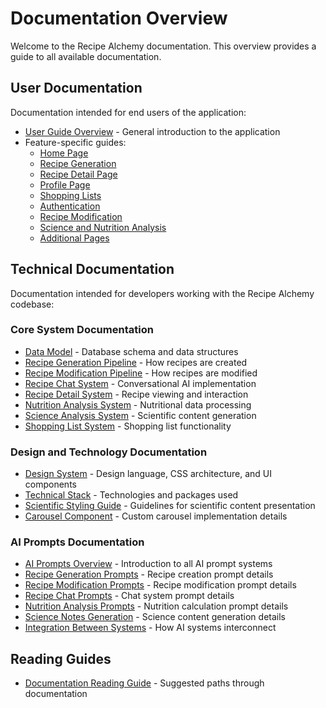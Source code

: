 
# Documentation Overview

Welcome to the Recipe Alchemy documentation. This overview provides a guide to all available documentation.

## User Documentation

Documentation intended for end users of the application:

- [User Guide Overview](./user-guide/overview.md) - General introduction to the application
- Feature-specific guides:
  - [Home Page](./user-guide/home-page.md)
  - [Recipe Generation](./user-guide/recipe-generation.md)
  - [Recipe Detail Page](./user-guide/recipe-detail-page.md)
  - [Profile Page](./user-guide/profile-page.md)
  - [Shopping Lists](./user-guide/shopping-lists.md)
  - [Authentication](./user-guide/authentication.md)
  - [Recipe Modification](./user-guide/recipe-modification.md)
  - [Science and Nutrition Analysis](./user-guide/science-nutrition-analysis.md)
  - [Additional Pages](./user-guide/additional-pages.md)

## Technical Documentation

Documentation intended for developers working with the Recipe Alchemy codebase:

### Core System Documentation

- [Data Model](./data-model.md) - Database schema and data structures
- [Recipe Generation Pipeline](./recipe-generation-pipeline.md) - How recipes are created
- [Recipe Modification Pipeline](./recipe-modification-pipeline.md) - How recipes are modified
- [Recipe Chat System](./recipe-chat-system.md) - Conversational AI implementation
- [Recipe Detail System](./recipe-detail-system.md) - Recipe viewing and interaction
- [Nutrition Analysis System](./nutrition-analysis-system.md) - Nutritional data processing
- [Science Analysis System](./science-analysis-system.md) - Scientific content generation
- [Shopping List System](./shopping-list-system.md) - Shopping list functionality

### Design and Technology Documentation

- [Design System](./design-system.md) - Design language, CSS architecture, and UI components
- [Technical Stack](./technical-stack.md) - Technologies and packages used
- [Scientific Styling Guide](./scientific-styling-guide.md) - Guidelines for scientific content presentation
- [Carousel Component](./carousel-component.md) - Custom carousel implementation details

### AI Prompts Documentation

- [AI Prompts Overview](./ai-prompts/overview.md) - Introduction to all AI prompt systems
- [Recipe Generation Prompts](./ai-prompts/recipe-generation.md) - Recipe creation prompt details
- [Recipe Modification Prompts](./ai-prompts/recipe-modification.md) - Recipe modification prompt details
- [Recipe Chat Prompts](./ai-prompts/recipe-chat.md) - Chat system prompt details
- [Nutrition Analysis Prompts](./ai-prompts/nutrition-analysis.md) - Nutrition calculation prompt details
- [Science Notes Generation](./ai-prompts/science-notes.md) - Science content generation details
- [Integration Between Systems](./ai-prompts/integration.md) - How AI systems interconnect

## Reading Guides

- [Documentation Reading Guide](./documentation-reading-guide.md) - Suggested paths through documentation
